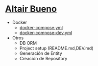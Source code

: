 # [Altair Bueno](https://github.com/Altair-Bueno/ubay-spring/commits?author=Altair-Bueno)

- Docker
  - [docker-compose.yml](docker-compose.yml)
  - [docker-compose-dev.yml](docker-compose-dev.yml)
- Otros
  - DB ORM
  - Project setup (README.md,DEV.md)
  - Generación de Entity
  - Creación de Repository